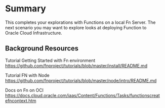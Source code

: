 # Summary

This completes your explorations with Functions on a local Fn Server. The next scenario you may want to explore looks at deploying Function to Oracle Cloud Infrastructure. 

## Background Resources

Tutorial Getting Started with Fn environment
https://github.com/fnproject/tutorials/blob/master/install/README.md

Tutorial FN with Node
https://github.com/fnproject/tutorials/blob/master/node/intro/README.md

Docs on Fn on OCI
https://docs.cloud.oracle.com/iaas/Content/Functions/Tasks/functionscreatefncontext.htm
